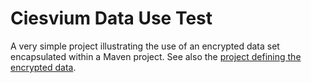 # Ciesvium Data Use Test

A very simple project illustrating the use of an encrypted data set encapsulated within a Maven project. See also the [project defining the encrypted data](https://github.com/stacs-srg/ciesvium-data-test).
